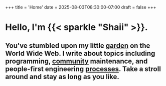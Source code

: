 +++
title = 'Home'
date = 2025-08-03T08:30:00-07:00
draft = false
+++

# Hello, I'm {{< sparkle "Shaii" >}}. 

## You've stumbled upon my little [garden](/garden) on the World Wide Web. I write about topics including programming, [community](/tags/community) maintenance, and people-first engineering [processes](/tags/process). Take a stroll around and stay as long as you like.
